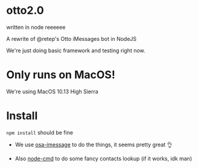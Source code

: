 # otto2.0

written in node reeeeee

A rewrite of @retep's Otto iMessages bot in NodeJS

We're just doing basic framework and testing right now.

# Only runs on MacOS!
We're using MacOS 10.13 High Sierra

# Install
`npm install` should be fine


- We use [osa-imessage](https://www.npmjs.com/package/osa-imessage) to
do the things, it seems pretty great :ok_hand:

- Also [node-cmd](https://www.npmjs.com/package/node-cmd) to do some
  fancy contacts lookup (if it works, idk man)



